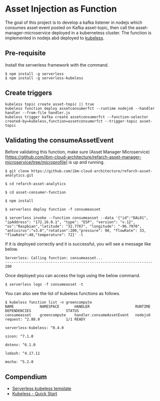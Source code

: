 # Asset Injection as Function
The goal of this project is to develop a kafka listener in nodejs which consumes asset event posted on Kafka asset-topic, then call the asset-manager-microservice deployed in a kubernetess cluster. The function is implemented in nodejs abd deployed to [kubeless]().

## Pre-requisite
Install the serverless framework with the command. 
```
$ npm install -g serverless
$ npm install -g serverless-kubeless
```

## Create triggers
 ```
kubeless topic create asset-topic || true
kubeless function deploy assetconsumerfct --runtime nodejs6 --handler handler --from-file handler.js
kubeless trigger kafka create assetconsumerfct --function-selector created-by=kubeless,function=assetconsumerfct --trigger-topic asset-topic

 ```

## Validating the consumeAssetEvent

Before validating this function, make sure (Asset Manager Microservice)[https://github.com/ibm-cloud-architecture/refarch-asset-manager-microservice/tree/microprofile] is up and running.

```
$ git clone https://github.com/ibm-cloud-architecture/refarch-asset-analytics.git

$ cd refarch-asset-analytics

$ cd asset-consumer-function

$ npm install

$ serverless deploy function -f consumeasset

$ serverless invoke --function consumeasset --data '{"id":"DAL01", "ipAddress": "172.16.0.1", "type": "ESP", "version": "v.12", "os":"Raspbian","latitude": "32.7767", "longitude": "-96.7970", "antivirus":"v3.0","rotation":209,"pressure": 90, "flowRate": 33, "flowRate":40,"temperature": 72}' -l
```

If it is deployed correctly and it is successful, you will see a message like below.

```
Serverless: Calling function: consumeasset...
--------------------------------------------------------------------
200
```

Once deployed you can access the logs using the below command.

```
$ serverless logs -f consumeasset -t
```

You can also see the list of kubeless functions as follows.

```
$ kubeless function list -n greencompute
NAME        	NAMESPACE   	HANDLER                  	RUNTIME	DEPENDENCIES               	STATUS
consumeasset	greencompute	handler.consumeAssetEvent	nodejs6	request: ^2.88.0           	1/1 READY
            	            	                         	       	serverless-kubeless: ^0.4.0
            	            	                         	       	sinon: ^7.1.0
            	            	                         	       	dotenv: ^6.1.0
            	            	                         	       	lodash: ^4.17.11
            	            	                         	       	mocha: ^5.2.0
```

## Compendium
* [Serverless kubeless template](https://medium.com/bitnami-perspectives/deploying-a-kubeless-function-using-serverless-templates-2d03f49b70e2)
* [Kubeless - Quick Start](https://serverless.com/framework/docs/providers/kubeless/guide/quick-start/)
